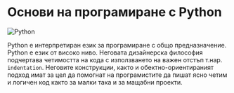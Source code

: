 # Основи на програмиране с Python

![Python](https://www.python.org/static/img/python-logo@2x.png)

Python е интерпретиран език за програмиране с общо предназначение. Python е език от високо ниво. Неговата дизайнерска философия подчертава четимостта на кода с използването на важен отстъп т.нар. `indentation`. Неговите конструкции, както и обектно-ориентираният подход имат за цел да помогнат на програмистите да пишат ясно четим и логичен код както за малки така и за мащабни проекти.
